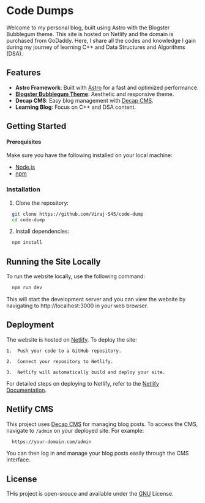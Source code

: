 
# Code Dumps

Welcome to my personal blog, built using Astro with the Blogster Bubblegum theme. This site is hosted on Netlify and the domain is purchased from GoDaddy. Here, I share all the codes and knowledge I gain during my journey of learning C++ and Data Structures and Algorithms (DSA).




## Features

- **Astro Framework**: Built with [Astro](https://docs.astro.build/en/getting-started/) for a fast and optimized performance.
- **[Blogster Bubblegum Theme](https://astro.build/themes/details/blogster-bubblegum/)**: Aesthetic and responsive theme.
- **Decap CMS**: Easy blog management with [Decap CMS](https://decapcms.org/docs/basic-steps/).
- **Learning Blog**: Focus on C++ and DSA content.


## Getting Started

#### Prerequisites

Make sure you have the following installed on your local machine:

- [Node.js](https://docs.npmjs.com/downloading-and-installing-node-js-and-npm)
- [npm](https://docs.npmjs.com/downloading-and-installing-node-js-and-npm)
### Installation

1. Clone the repository:


```bash
  git clone https://github.com/Viraj-S45/code-dump
  cd code-dump

```
2. Install dependencies:


```bash
  npm install

```
## Running the Site Locally

To run the website locally, use the following command:

```bash
  npm run dev

```
This will start the development server and you can view the website by navigating to http://localhost:3000 in your web browser.

## Deployment

The website is hosted on [Netlify](https://app.netlify.com). To deploy the site:

    1.  Push your code to a GitHub repository.

    2.  Connect your repository to Netlify.

    3.  Netlify will automatically build and deploy your site.

For detailed steps on deploying to Netlify, refer to the [Netlify Documentation](https://docs.netlify.com/get-started/).

## Netlify CMS

This project uses [Decap CMS](https://decapcms.org/docs/basic-steps/) for managing blog posts. To access the CMS, navigate to ``` /admin ``` on your deployed site. For example:

```bash
  https://your-domain.com/admin

```

You can then log in and manage your blog posts easily through the CMS interface.


## License

THis project is open-srouce and available under the [GNU](https://virajs.top/blog/osi-license/) License.

